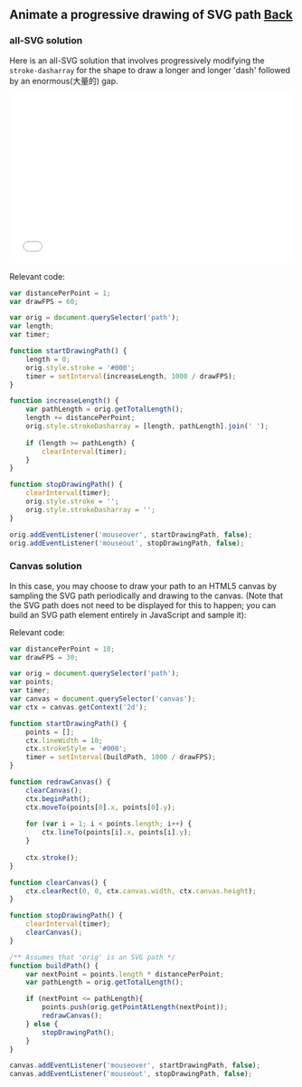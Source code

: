 ## Animate a progressive drawing of SVG path [Back](./../canvas.md)

### all-SVG solution

Here is an all-SVG solution that involves progressively modifying the `stroke-dasharray` for the shape to draw a longer and longer 'dash' followed by an enormous(大量的) gap.

<iframe height='300' scrolling='no' src='//codepen.io/aleen42/embed/wzrLoA/?height=300&theme-id=21735&default-tab=js,result&embed-version=2' frameborder='no' allowtransparency='true' allowfullscreen='true' style='width: 100%;'>See the Pen <a href='http://codepen.io/aleen42/pen/wzrLoA/'>wzrLoA</a> by aleen42 (<a href='http://codepen.io/aleen42'>@aleen42</a>) on <a href='http://codepen.io'>CodePen</a>.
</iframe>

Relevant code:

```js
var distancePerPoint = 1;
var drawFPS = 60;

var orig = document.querySelector('path');
var length;
var timer;

function startDrawingPath() {
    length = 0;
    orig.style.stroke = '#000';
    timer = setInterval(increaseLength, 1000 / drawFPS);
}

function increaseLength() {
    var pathLength = orig.getTotalLength();
    length += distancePerPoint;
    orig.style.strokeDasharray = [length, pathLength].join(' ');
    
    if (length >= pathLength) {
        clearInterval(timer);
    }
}

function stopDrawingPath() {
    clearInterval(timer);
    orig.style.stroke = '';
    orig.style.strokeDasharray = '';
}

orig.addEventListener('mouseover', startDrawingPath, false);
orig.addEventListener('mouseout', stopDrawingPath, false);
```

### Canvas solution

In this case, you may choose to draw your path to an HTML5 canvas by sampling the SVG path periodically and drawing to the canvas. (Note that the SVG path does not need to be displayed for this to happen; you can build an SVG path element entirely in JavaScript and sample it):

Relevant code:

```js
var distancePerPoint = 10;
var drawFPS = 30;

var orig = document.querySelector('path');
var points;
var timer;
var canvas = document.querySelector('canvas');
var ctx = canvas.getContext('2d');

function startDrawingPath() {
    points = [];
    ctx.lineWidth = 10;
	ctx.strokeStyle = '#000';
    timer = setInterval(buildPath, 1000 / drawFPS);
}

function redrawCanvas() {
    clearCanvas();
    ctx.beginPath();
    ctx.moveTo(points[0].x, points[0].y);
    
    for (var i = 1; i < points.length; i++) {
        ctx.lineTo(points[i].x, points[i].y);
    }
    
    ctx.stroke();
}

function clearCanvas() {
	ctx.clearRect(0, 0, ctx.canvas.width, ctx.canvas.height);
}

function stopDrawingPath() {
	clearInterval(timer);
	clearCanvas();
}

/** Assumes that 'orig' is an SVG path */
function buildPath() {
    var nextPoint = points.length * distancePerPoint;
    var pathLength = orig.getTotalLength();

    if (nextPoint <= pathLength){
        points.push(orig.getPointAtLength(nextPoint));
        redrawCanvas();
    } else {
        stopDrawingPath();
    }
}

canvas.addEventListener('mouseover', startDrawingPath, false);
canvas.addEventListener('mouseout', stopDrawingPath, false);
```